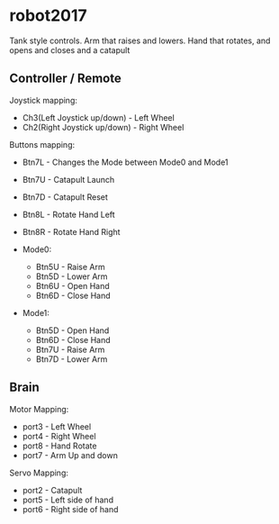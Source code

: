 # robot2017

Tank style controls.  Arm that raises and lowers.  Hand that rotates, and opens and closes and a catapult

## Controller / Remote
Joystick mapping:
* Ch3(Left Joystick up/down) - Left Wheel
* Ch2(Right Joystick up/down) - Right Wheel

Buttons mapping:
* Btn7L - Changes the Mode between Mode0 and Mode1
* Btn7U - Catapult Launch
* Btn7D - Catapult Reset
* Btn8L - Rotate Hand Left
* Btn8R - Rotate Hand Right

* Mode0:
  * Btn5U - Raise Arm
  * Btn5D - Lower Arm
  * Btn6U - Open Hand
  * Btn6D - Close Hand
* Mode1:
  * Btn5D - Open Hand
  * Btn6D - Close Hand
  * Btn7U - Raise Arm
  * Btn7D - Lower Arm

## Brain
Motor Mapping:
* port3 - Left Wheel
* port4 - Right Wheel
* port8 - Hand Rotate
* port7 - Arm Up and down

Servo Mapping:
* port2 - Catapult
* port5 - Left side of hand
* port6 - Right side of hand